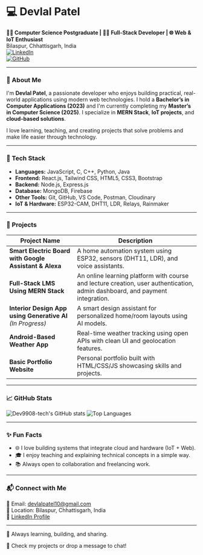 # 💻 Devlal Patel

**👨‍🎓 Computer Science Postgraduate | 🧑‍💻 Full-Stack Developer | 🌐 Web & IoT Enthusiast**  
Bilaspur, Chhattisgarh, India  
[![LinkedIn](https://img.shields.io/badge/LinkedIn-blue?style=flat&logo=linkedin)](https://www.linkedin.com/in/devlal-patel-7467b1145)  
[![GitHub](https://img.shields.io/badge/GitHub-Dev9908--tech-black?logo=github)](https://github.com/Dev9908-tech)

---

### 🚀 About Me

I'm **Devlal Patel**, a passionate developer who enjoys building practical, real-world applications using modern web technologies. I hold a **Bachelor’s in Computer Applications (2023)** and I'm currently completing my **Master’s in Computer Science (2025)**. I specialize in **MERN Stack**, **IoT projects**, and **cloud-based solutions**.

I love learning, teaching, and creating projects that solve problems and make life easier through technology.

---

### 🔧 Tech Stack

- **Languages:** JavaScript, C, C++, Python, Java
- **Frontend:** React.js, Tailwind CSS, HTML5, CSS3, Bootstrap
- **Backend:** Node.js, Express.js
- **Database:** MongoDB, Firebase
- **Other Tools:** Git, GitHub, VS Code, Postman, Cloudinary
- **IoT & Hardware:** ESP32-CAM, DHT11, LDR, Relays, Rainmaker

---

### 📌 Projects

| Project Name | Description |
|--------------|-------------|
| **Smart Electric Board with Google Assistant & Alexa** | A home automation system using ESP32, sensors (DHT11, LDR), and voice assistants. |
| **Full-Stack LMS Using MERN Stack** | An online learning platform with course and lecture creation, user authentication, admin dashboard, and payment integration. |
| **Interior Design App using Generative AI** *(In Progress)* | A smart design assistant for personalized home/room layouts using AI models. |
| **Android-Based Weather App** | Real-time weather tracking using open APIs with clean UI and geolocation features. |
| **Basic Portfolio Website** | Personal portfolio built with HTML/CSS/JS showcasing skills and projects. |

---

### 📈 GitHub Stats

![Dev9908-tech's GitHub stats](https://github-readme-stats.vercel.app/api?username=Dev9908-tech&show_icons=true&theme=radical)
![Top Languages](https://github-readme-stats.vercel.app/api/top-langs/?username=Dev9908-tech&layout=compact&theme=radical)

---

### ✨ Fun Facts

- 🌐 I love building systems that integrate cloud and hardware (IoT + Web).
- 🎓 I enjoy teaching and explaining technical concepts in a simple way.
- 📚 Always open to collaboration and freelancing work.

---

### 📬 Connect with Me

📧 Email: devlalpatel10@gmail.com  
📍 Location: Bilaspur, Chhattisgarh, India  
🔗 [LinkedIn Profile](https://www.linkedin.com/in/devlal-patel-7467b1145)

---

🌱 Always learning, building, and sharing.

📌 Check my projects or drop a message to chat!

